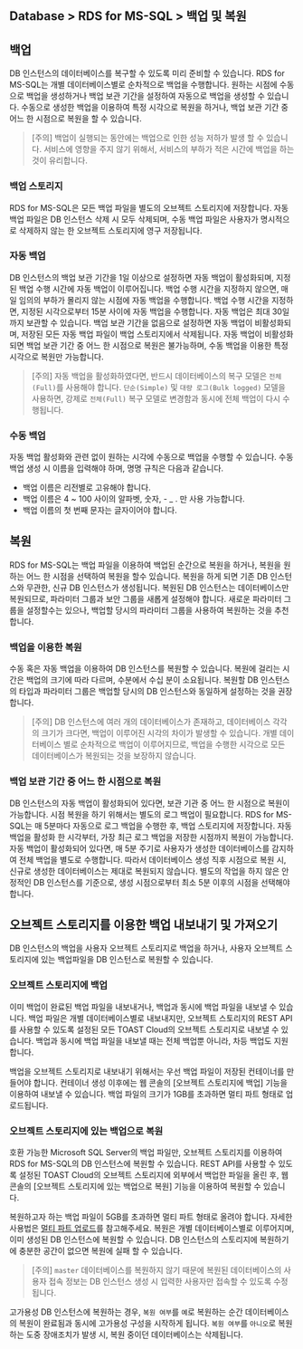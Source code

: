## Database > RDS for MS-SQL > 백업 및 복원

## 백업

DB 인스턴스의 데이터베이스를 복구할 수 있도록 미리 준비할 수 있습니다. RDS for MS-SQL는 개별 데이터베이스별로 순차적으로 백업을 수행합니다. 
원하는 시점에 수동으로 백업을 생성하거나 백업 보관 기간을 설정하여 자동으로 백업을 생성할 수 있습니다.
수동으로 생성한 백업을 이용하여 특정 시각으로 복원을 하거나, 백업 보관 기간 중 어느 한 시점으로 복원을 할 수 있습니다.

> [주의]
> 백업이 실행되는 동안에는 백업으로 인한 성능 저하가 발생 할 수 있습니다. 
> 서비스에 영향을 주지 않기 위해서, 서비스의 부하가 적은 시간에 백업을 하는 것이 유리합니다.

### 백업 스토리지

RDS for MS-SQL은 모든 백업 파일을 별도의 오브젝트 스토리지에 저장합니다.
자동 백업 파일은 DB 인스턴스 삭제 시 모두 삭제되며, 수동 백업 파일은 사용자가 명시적으로 삭제하지 않는 한 오브젝트 스토리지에 영구 저장됩니다.

### 자동 백업

DB 인스턴스의 백업 보관 기간을 1일 이상으로 설정하면 자동 백업이 활성화되며, 지정된 백업 수행 시간에 자동 백업이 이루어집니다. 백업 수행 시간을 지정하지 않으면, 매일 임의의 부하가 몰리지 않는 시점에 자동 백업을 수행합니다. 백업 수행 시간을 지정하면, 지정된 시각으로부터 15분 사이에 자동 백업을 수행합니다. 자동 백업은 최대 30일까지 보관할 수 있습니다. 백업 보관 기간을 없음으로 설정하면 자동 백업이 비활성화되며, 저장된 모든 자동 백업 파일이 백업 스토리지에서 삭제됩니다. 자동 백업이 비활성화되면 백업 보관 기간 중 어느 한 시점으로 복원은 불가능하며, 수동 백업을 이용한 특정 시각으로 복원만 가능합니다.

> [주의]
> 자동 백업을 활성화하였다면, 반드시 데이터베이스의 복구 모델은 `전체(Full)`를 사용해야 합니다.
> `단순(Simple)` 및 `대량 로그(Bulk logged)` 모델을 사용하면, 강제로 `전체(Full)` 복구 모델로 변경함과 동시에 전체 백업이 다시 수행됩니다.

### 수동 백업

자동 백업 활성화와 관련 없이 원하는 시각에 수동으로 백업을 수행할 수 있습니다. 수동 백업 생성 시 이름을 입력해야 하며, 명명 규칙은 다음과 같습니다.

* 백업 이름은 리전별로 고유해야 합니다.
* 백업 이름은 4 ~ 100 사이의 알파벳, 숫자, - _ . 만 사용 가능합니다.
* 백업 이름의 첫 번째 문자는 글자이어야 합니다.

## 복원

RDS for MS-SQL는 백업 파일을 이용하여 백업된 순간으로 복원을 하거나, 복원을 원하는 어느 한 시점을 선택하여 복원을 할수 있습니다. 복원을 하게 되면 기존 DB 인스턴스와 무관한, 신규 DB 인스턴스가 생성됩니다. 복원된 DB 인스턴스는 데이터베이스만 복원되므로, 파라미터 그룹과 보안 그룹을 새롭게 설정해야 합니다. 새로운 파라미터 그룹을 설정할수는 있으나, 백업할 당시의 파라미터 그룹을 사용하여 복원하는 것을 추천합니다.

### 백업을 이용한 복원

수동 혹은 자동 백업을 이용하여 DB 인스턴스를 복원할 수 있습니다. 복원에 걸리는 시간은 백업의 크기에 따라 다르며, 수분에서 수십 분이 소요됩니다. 
복원할 DB 인스턴스의 타입과 파라미터 그룹은 백업할 당시의 DB 인스턴스와 동일하게 설정하는 것을 권장합니다.

> [주의]
> DB 인스턴스에 여러 개의 데이터베이스가 존재하고, 데이터베이스 각각의 크기가 크다면, 백업이 이루어진 시각의 차이가 발생할 수 있습니다.
> 개별 데이터베이스 별로 순차적으로 백업이 이루어지므로, 백업을 수행한 시각으로 모든 데이터베이스가 복원되는 것을 보장하지 않습니다. 

### 백업 보관 기간 중 어느 한 시점으로 복원

DB 인스턴스의 자동 백업이 활성화되어 있다면, 보관 기관 중 어느 한 시점으로 복원이 가능합니다. 시점 복원을 하기 위해서는 별도의 로그 백업이 필요합니다. RDS for MS-SQL는 매 5분마다 자동으로 로그 백업을 수행한 후, 백업 스토리지에 저장합니다. 자동 백업을 활성화 한 시각부터, 가장 최근 로그 백업을 저장한 시점까지 복원이 가능합니다.
자동 백업이 활성화되어 있다면, 매 5분 주기로 사용자가 생성한 데이터베이스를 감지하여 전체 백업을 별도로 수행합니다. 따라서 데이터베이스 생성 직후 시점으로 복원 시, 신규로 생성한 데이터베이스는 제대로 복원되지 않습니다. 별도의 작업을 하지 않은 안정적인 DB 인스턴스를 기준으로, 생성 시점으로부터 최소 5분 이후의 시점을 선택해야 합니다.   

## 오브젝트 스토리지를 이용한 백업 내보내기 및 가져오기

DB 인스턴스의 백업을 사용자 오브젝트 스토리지로 백업을 하거나, 사용자 오브젝트 스토리지에 있는 백업파일을 DB 인스턴스로 복원할 수 있습니다.

### 오브젝트 스토리지에 백업

이미 백업이 완료된 백업 파일을 내보내거나, 백업과 동시에 백업 파일을 내보낼 수 있습니다. 백업 파일은 개별 데이터베이스별로 내보내지만, 오브젝트 스토리지의 REST API를 사용할 수 있도록 설정된 모든 TOAST Cloud의 오브젝트 스토리지로 내보낼 수 있습니다.
백업과 동시에 백업 파일을 내보낼 때는 전체 백업뿐 아니라, 차등 백업도 지원합니다.

백업을 오브젝트 스토리지로 내보내기 위해서는 우선 백업 파일이 저장된 컨테이너를 만들어야 합니다. 컨테이너 생성 이후에는 웹 콘솔의 [오브젝트 스토리지에 백업] 기능을 이용하여 내보낼 수 있습니다. 
백업 파일의 크기가 1GB를 초과하면 멀티 파트 형태로 업로드됩니다.

### 오브젝트 스토리지에 있는 백업으로 복원

호환 가능한 Microsoft SQL Server의 백업 파일만, 오브젝트 스토리지를 이용하여 RDS for MS-SQL의 DB 인스턴스에 복원할 수 있습니다.
REST API를 사용할 수 있도록 설정된 TOAST Cloud의 오브젝트 스토리지에 외부에서 백업한 파일을 올린 후, 웹 콘솔의 [오브젝트 스토리지에 있는 백업으로 복원] 기능을 이용하여 복원할 수 있습니다.

복원하고자 하는 백업 파일이 5GB를 초과하면 멀티 파트 형태로 올려야 합니다. 자세한 사용법은 [멀티 파트 업로드](https://docs.toast.com/ko/Storage/Object%20Storage/ko/api-guide/#_53)를 참고해주세요.
복원은 개별 데이터베이스별로 이루어지며, 이미 생성된 DB 인스턴스에 복원할 수 있습니다. DB 인스턴스의 스토리지에 복원하기에 충분한 공간이 없으면 복원에 실패 할 수 있습니다.

> [주의]
> `master` 데이터베이스를 복원하지 않기 때문에 복원된 데이터베이스의 사용자 접속 정보는 DB 인스턴스 생성 시 입력한 사용자만 접속할 수 있도록 수정됩니다.

고가용성 DB 인스턴스에 복원하는 경우, `복원 여부`를 `예`로 복원하는 순간 데이터베이스의 복원이 완료됨과 동시에 고가용성 구성을 시작하게 됩니다. `복원 여부`를 `아니오`로 복원하는 도중 장애조치가 발생 시, 복원 중이던 데이터베이스는 삭제됩니다. 